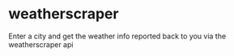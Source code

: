 # weatherscraper
Enter a city and get the weather info reported back to you via the weatherscraper api
